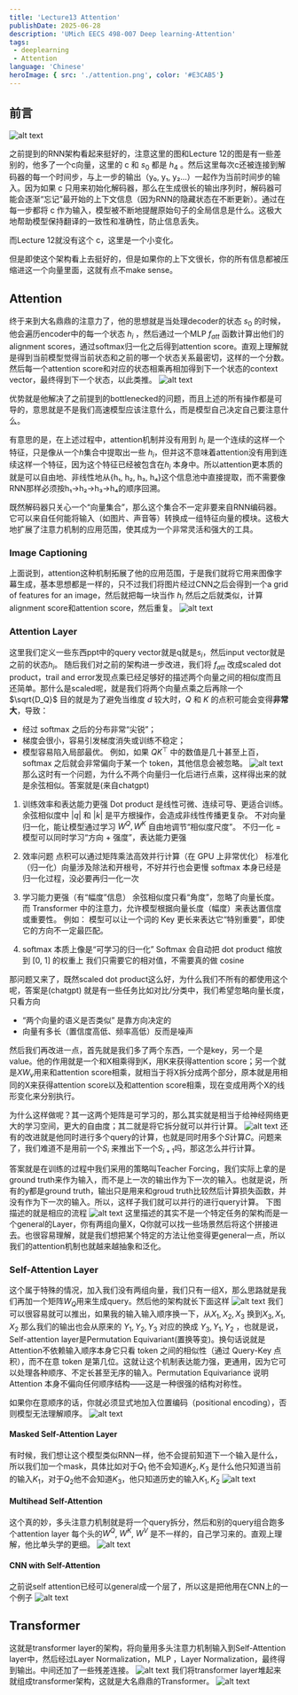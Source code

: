 ```yaml
---
title: 'Lecture13 Attention'
publishDate: 2025-06-28
description: 'UMich EECS 498-007 Deep learning-Attention'
tags:
 - deeplearning
 - Attention
language: 'Chinese'
heroImage: { src: './attention.png', color: '#E3CAB5'}
---
```

## 前言

![alt text](./截屏2025-06-26%2016.19.59.png)

之前提到的RNN架构看起来挺好的，注意这里的图和Lecture 12的图是有一些差别的，他多了一个c向量，这里的 c 和 $s_0$ 都是 $h_4$ 。然后这里每次c还被连接到解码器的每一个时间步，与上一步的输出（y₀, y₁, y₂...）一起作为当前时间步的输入。因为如果 c 只用来初始化解码器，那么在生成很长的输出序列时，解码器可能会逐渐“忘记”最开始的上下文信息（因为RNN的隐藏状态在不断更新）。通过在每一步都将 c 作为输入，模型被不断地提醒原始句子的全局信息是什么。这极大地帮助模型保持翻译的一致性和准确性，防止信息丢失。

而Lecture 12就没有这个 c，这里是一个小变化。

但是即使这个架构看上去挺好的，但是如果你的上下文很长，你的所有信息都被压缩进这一个向量里面，这就有点不make sense。

## Attention

终于来到大名鼎鼎的注意力了，他的思想就是当处理decoder的状态 $s_0$ 的时候，他会遍历encoder中的每一个状态 $h_i$ ，然后通过一个MLP $f_{att}$ 函数计算出他们的alignment scores，通过softmax归一化之后得到attention score。直观上理解就是得到当前模型觉得当前状态和之前的哪一个状态关系最密切，这样的一个分数。然后每一个attention score和对应的状态相乘再相加得到下一个状态的context vector，最终得到下一个状态，以此类推。
![alt text](./截屏2025-06-26%2017.54.45.png)

优势就是他解决了之前提到的bottlenecked的问题，而且上述的所有操作都是可导的，意思就是不是我们高速模型应该注意什么，而是模型自己决定自己要注意什么。

有意思的是，在上述过程中，attention机制并没有用到 $h_i$ 是一个连续的这样一个特征，只是像从一个$h$集合中提取出一些 $h_i$，但并这不意味着attention没有用到连续这样一个特征，因为这个特征已经被包含在$h_i$ 本身中。所以attention更本质的就是可以自由地、非线性地从{h₁, h₂, h₃, h₄}这个信息池中直接提取，而不需要像RNN那样必须按h₁→h₂→h₃→h₄的顺序回溯。

既然解码器只关心一个“向量集合”，那么这个集合不一定非要来自RNN编码器。它可以来自任何能将输入（如图片、声音等）转换成一组特征向量的模块。这极大地扩展了注意力机制的应用范围，使其成为一个非常灵活和强大的工具。

### Image Captioning

上面说到，attention这种机制拓展了他的应用范围，于是我们就将它用来图像字幕生成，基本思想都是一样的，只不过我们将图片经过CNN之后会得到一个a grid of features for an image，然后就把每一块当作 $h_i$ 然后之后就类似，计算alignment score和attention score，然后重复。
![alt text](./截屏2025-06-26%2020.23.45.png)
### Attention Layer

这里我们定义一些东西ppt中的query vector就是q就是$s_i$，然后input vector就是之前的状态$h_i$。
随后我们对之前的架构进一步改进，我们将 $f_{att}$ 改成scaled dot product，trail and error发现点乘已经足够好的描述两个向量之间的相似度而且还简单。那什么是scaled呢，就是我们将两个向量点乘之后再除一个$\sqrt{D_Q}$ 目的就是为了避免当维度 $d$ 较大时，$Q$ 和 $K$ 的点积可能会变得**非常大**，导致：
- 经过 softmax 之后的分布非常“尖锐”；
- 梯度会很小，容易引发梯度消失或训练不稳定；
- 模型容易陷入局部最优。
例如，如果 $QK^\top$ 中的数值是几十甚至上百，softmax 之后就会非常偏向于某一个 token，其他信息会被忽略。
![alt text](./截屏2025-06-26%2021.12.52.png)
那么这时有一个问题，为什么不两个向量归一化后进行点乘，这样得出来的就是余弦相似。答案就是(来自chatgpt)
1. 训练效率和表达能力更强
	Dot product 是线性可微、连续可导、更适合训练。
	余弦相似度中 $|q|$ 和 $|k|$ 是平方根操作，会造成非线性传播更复杂。
	不对向量归一化，能让模型通过学习 $W^Q, W^K$ 自由地调节“相似度尺度”。
	不归一化 = 模型可以同时学习“方向 + 强度”，表达能力更强

2.  效率问题
	点积可以通过矩阵乘法高效并行计算（在 GPU 上非常优化）
	标准化（归一化）向量涉及除法和开根号，不好并行也会更慢
	softmax 本身已经是归一化过程，没必要再归一化一次

3. 学习能力更强（有“幅度”信息）
	余弦相似度只看“角度”，忽略了向量长度。
	而 Transformer 中的注意力，允许模型根据向量长度（幅度）来表达置信度或重要性。
	例如：
	模型可以让一个词的 Key 更长来表达它“特别重要”，即使它的方向不一定最匹配。

4.  softmax 本质上像是“可学习的归一化”
	Softmax 会自动把 dot product 缩放到 [0, 1] 的权重上
	我们只需要它的相对值，不需要真的做 cosine

那问题又来了，既然scaled dot product这么好，为什么我们不所有的都使用这个呢，答案是(chatgpt)
就是有一些任务比如对比/分类中，我们希望忽略向量长度，只看方向
-  “两个向量的语义是否类似” 是靠方向决定的
- 向量有多长（置信度高低、频率高低）反而是噪声


然后我们再改进一点，首先就是我们多了两个东西，一个是key，另一个是value。他的作用就是一个和X相乘得到K，用K来获得attention score；另一个就是$XW_v$用来和attention score相乘，就相当于将X拆分成两个部分，原本就是用相同的X来获得attention score以及和attention score相乘，现在变成用两个X的线形变化来分别执行。

为什么这样做呢？其一这两个矩阵是可学习的，那么其实就是相当于给神经网络更大的学习空间，更大的自由度；其二就是将它拆分就可以并行计算。
![alt text](./截屏2025-06-26%2023.01.47.png)
还有的改进就是他同时进行多个query的计算，也就是同时用多个$S$计算$C$。问题来了，我们难道不是用前一个$S_i$ 来推出下一个$S_{i+1}$吗，那这怎么并行计算。

答案就是在训练的过程中我们采用的策略叫Teacher Forcing，我们实际上拿的是ground truth来作为输入，而不是上一次的输出作为下一次的输入。也就是说，所有的y都是ground truth，输出只是用来和groud truth比较然后计算损失函数，并没有作为下一次的输入。所以，这样子我们就可以并行的进行query计算。
下图描述的就是相应的流程
![alt text](./截屏2025-06-26%2023.21.39.png)
这里描述的其实不是一个特定任务的架构而是一个general的Layer，你有两组向量X，Q你就可以找一些场景然后将这个拼接进去。也很容易理解，就是我们想把某个特定的方法让他变得更general一点，所以我们的attention机制也就越来越抽象和泛化。

### Self-Attention Layer

这个属于特殊的情况，加入我们没有两组向量，我们只有一组X，那么思路就是我们再加一个矩阵$W_Q$用来生成query。然后他的架构就长下面这样
![alt text](./截屏2025-06-27%2015.56.34.png)
我们可以很容易就可以推出，如果我的输入输入顺序换一下，从$X_1,X_2,X_3$ 换到$X_3,X_1,X_2$ 那么我们的输出也会从原来的 $Y_1,Y_2,Y_3$ 对应的换成 $Y_3,Y_1,Y_2$ ，也就是说，Self-attention layer是Permutation Equivariant(置换等变)。换句话说就是Attention不依赖输入顺序本身它只看 token 之间的相似性（通过 Query-Key 点积），而不在意 token 是第几位。这就让这个机制表达能力强，更通用，因为它可以处理各种顺序、不定长甚至无序的输入。Permutation Equivariance 说明 Attention 本身不偏向任何顺序结构——这是一种很强的结构对称性。

如果你在意顺序的话，你就必须显式地加入位置编码（positional encoding），否则模型无法理解顺序。
![alt text](./截屏2025-06-27%2016.26.40.png)

#### Masked Self-Attention Layer

有时候，我们想让这个模型类似RNN一样，他不会提前知道下一个输入是什么，所以我们加一个mask，具体比如对于$Q_1$ 他不会知道$K_2,K_3$ 是什么他只知道当前的输入$K_1$，对于$Q_2$他不会知道$K_3$，他只知道历史的输入$K_1,K_2$
![alt text](./截屏2025-06-27%2016.36.07.png)

#### Multihead Self-Attention

这个真的妙，多头注意力机制就是将一个query拆分，然后和别的query组合跑多个attention layer
每个头的$W^Q$, $W^K$, $W^V$ 是不一样的，自己学习来的。直观上理解，他比单头学的更细。
![alt text](./截屏2025-06-27%2016.54.26.png)

#### CNN with Self-Attention

之前说self attention已经可以general成一个层了，所以这是把他用在CNN上的一个例子
![alt text](./截屏2025-06-28%2015.52.30.png)
## Transformer

这就是transformer layer的架构，将向量用多头注意力机制输入到Self-Attention layer中，然后经过Layer Normalization，MLP ，Layer Normalization，最终得到输出。中间还加了一些残差连接。
![alt text](./截屏2025-06-28%2017.54.11.png)
我们将transformer layer堆起来就组成transformer架构，这就是大名鼎鼎的Transformer。
![alt text](./截屏2025-06-28%2017.55.55.png)
